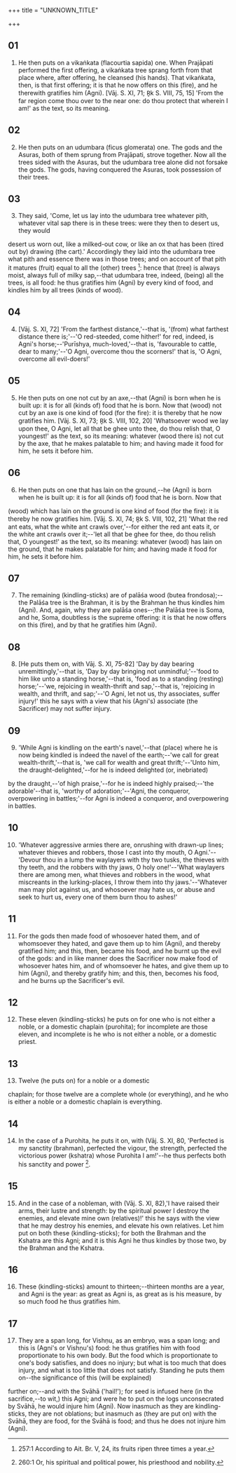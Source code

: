 +++
title = "UNKNOWN_TITLE"

+++


## 01
1. He then puts on a vikaṅkata (flacourtia sapida) one. When Prajāpati performed the first offering, a vikaṅkata tree sprang forth from that place where, after offering, he cleansed (his hands). That vikaṅkata, then, is that first offering; it is that he now offers on this (fire), and he therewith gratifies him (Agni). [Vāj. S. XI, 71; R̥k S. VIII, 75, 15] 'From the far region come thou over to the near one: do thou protect that wherein I am!' as the text, so its meaning.

## 02
2. He then puts on an udumbara (ficus glomerata) one. The gods and the Asuras, both of them sprung from Prajāpati, strove together. Now all the trees sided with the Asuras, but the udumbara tree alone did not forsake the gods. The gods, having conquered the Asuras, took possession of their trees.

## 03
3. They said, 'Come, let us lay into the udumbara tree whatever pith, whatever vital sap there is in these trees: were they then to desert us, they would

desert us worn out, like a milked-out cow, or like an ox that has been (tired out by) drawing (the cart).' Accordingly they laid into the udumbara tree what pith and essence there was in those trees; and on account of that pith it matures (fruit) equal to all the (other) trees [^fn_494]: hence that (tree) is always moist, always full of milky sap,--that udumbara tree, indeed, (being) all the trees, is all food: he thus gratifies him (Agni) by every kind of food, and kindles him by all trees (kinds of wood).

[^fn_494]: 257:1 According to Ait. Br. V, 24, its fruits ripen three times a year.

## 04
4. [Vāj. S. XI, 72] 'From the farthest distance,'--that is, '(from) what farthest distance there is;'--'O red-steeded, come hither!' for red, indeed, is Agni's horse;--'Purīshya, much-loved,'--that is, 'favourable to cattle, dear to many;'--'O Agni, overcome thou the scorners!' that is, 'O Agni, overcome all evil-doers!'

## 05
5. He then puts on one not cut by an axe,--that (Agni) is born when he is built up: it is for all (kinds of) food that he is born. Now that (wood) not cut by an axe is one kind of food (for the fire): it is thereby that he now gratifies him. [Vāj. S. XI, 73; R̥k S. VIII, 102, 20] 'Whatsoever wood we lay upon thee, O Agni, let all that be ghee unto thee, do thou relish that, O youngest!' as the text, so its meaning: whatever (wood there is) not cut by the axe, that he makes palatable to him; and having made it food for him, he sets it before him.

## 06
6. He then puts on one that has lain on the ground,--he (Agni) is born when he is built up: it is for all (kinds of) food that he is born. Now that

 (wood) which has lain on the ground is one kind of food (for the fire): it is thereby he now gratifies him. [Vāj. S. XI, 74; R̥k S. VIII, 102, 21] 'What the red ant eats, what the white ant crawls over,'--for either the red ant eats it, or the white ant crawls over it;--'let all that be ghee for thee, do thou relish that, O youngest!' as the text, so its meaning: whatever (wood) has lain on the ground, that he makes palatable for him; and having made it food for him, he sets it before him.

## 07
7. The remaining (kindling-sticks) are of palāśa wood (butea frondosa);--the Palāśa tree is the Brahman, it is by the Brahman he thus kindles him (Agni). And, again, why they are palāśa ones--;the Palāśa tree is Soma, and he, Soma, doubtless is the supreme offering: it is that he now offers on this (fire), and by that he gratifies him (Agni).

## 08
8. [He puts them on, with Vāj. S. XI, 75-82] 'Day by day bearing unremittingly,'--that is, 'Day by day bringing not unmindful;'--'food to him like unto a standing horse,'--that is, 'food as to a standing (resting) horse;'--'we, rejoicing in wealth-thrift and sap,'--that is, 'rejoicing in wealth, and thrift, and sap;'--'O Agni, let not us, thy associates, suffer injury!' this he says with a view that his (Agni's) associate (the Sacrificer) may not suffer injury.

## 09
9. 'While Agni is kindling on the earth's navel,'--that (place) where he is now being kindled is indeed the navel of the earth;--'we call for great wealth-thrift,'--that is, 'we call for wealth and great thrift;'--'Unto him, the draught-delighted,'--for he is indeed delighted (or, inebriated)

by the draught,--'of high praise,'--for he is indeed highly praised;--'the adorable'--that is, 'worthy of adoration;'--'Agni, the conqueror, overpowering in battles;'--for Agni is indeed a conqueror, and overpowering in battles.

## 10
10. 'Whatever aggressive armies there are, onrushing with drawn-up lines; whatever thieves and robbers, those I cast into thy mouth, O Agni.'--'Devour thou in a lump the waylayers with thy two tusks, the thieves with thy teeth, and the robbers with thy jaws, O holy one!'--'What waylayers there are among men, what thieves and robbers in the wood, what miscreants in the lurking-places, I throw them into thy jaws.'--'Whatever man may plot against us, and whosoever may hate us, or abuse and seek to hurt us, every one of them burn thou to ashes!'

## 11
11. For the gods then made food of whosoever hated them, and of whomsoever they hated, and gave them up to him (Agni), and thereby gratified him; and this, then, became his food, and he burnt up the evil of the gods: and in like manner does the Sacrificer now make food of whosoever hates him, and of whomsoever he hates, and give them up to him (Agni), and thereby gratify him; and this, then, becomes his food, and he burns up the Sacrificer's evil.

## 12
12. These eleven (kindling-sticks) he puts on for one who is not either a noble, or a domestic chaplain (purohita); for incomplete are those eleven, and incomplete is he who is not either a noble, or a domestic priest.

## 13
13. Twelve (he puts on) for a noble or a domestic

chaplain; for those twelve are a complete whole (or everything), and he who is either a noble or a domestic chaplain is everything.

## 14
14. In the case of a Purohita, he puts it on, with (Vāj. S. XI, 80, 'Perfected is my sanctity (brahman), perfected the vigour, the strength, perfected the victorious power (kshatra) whose Purohita I am!'--he thus perfects both his sanctity and power [^fn_495].

[^fn_495]: 260:1 Or, his spiritual and political power, his priesthood and nobility.

## 15
15. And in the case of a nobleman, with (Vāj. S. XI, 82),'I have raised their arms, their lustre and strength: by the spiritual power I destroy the enemies, and elevate mine own (relatives)!' this he says with the view that he may destroy his enemies, and elevate his own relatives. Let him put on both these (kindling-sticks); for both the Brahman and the Kshatra are this Agni; and it is this Agni he thus kindles by those two, by the Brahman and the Kshatra.

## 16
16. These (kindling-sticks) amount to thirteen;--thirteen months are a year, and Agni is the year: as great as Agni is, as great as is his measure, by so much food he thus gratifies him.

## 17
17. They are a span long, for Vishṇu, as an embryo, was a span long; and this is (Agni's or Vishṇu's) food: he thus gratifies him with food proportionate to his own body. But the food which is proportionate to one's body satisfies, and does no injury; but what is too much that does injury, and what is too little that does not satisfy. Standing he puts them on--the significance of this (will be explained)

further on;--and with the Svāhā ('hail!'); for seed is infused here (in the sacrifice,--to wit,) this Agni; and were he to put on the logs unconsecrated by Svāhā, he would injure him (Agni). Now inasmuch as they are kindling-sticks, they are not oblations; but inasmuch as (they are put on) with the Svāhā, they are food, for the Svāhā is food; and thus he does not injure him (Agni).

